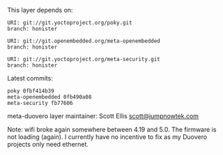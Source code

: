 This layer depends on:

    URI: git://git.yoctoproject.org/poky.git
    branch: honister 

    URI: git://git.openembedded.org/meta-openembedded
    branch: honister

    URI: git://git.yoctoproject.org/meta-security.git
    branch: honister

Latest commits:

    poky 0fbf414b39
    meta-openembedded 0fb490a08
    meta-security fb77606

meta-duovero layer maintainer: Scott Ellis <scott@jumpnowtek.com>

Note: wifi broke again somewhere between 4.19 and 5.0.
      The firmware is not loading (again). I currently have
      no incentive to fix as my Duovero projects only need
      ethernet.
